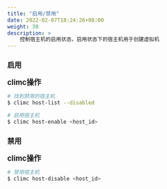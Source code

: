 ```yaml
---
title: "启用/禁用"
date: 2022-02-07T18:24:26+08:00
weight: 30
description: >
    控制宿主机的启用状态，启用状态下的宿主机用于创建虚拟机
---
```


### 启用

<big>**climc操作**</big>

```bash
# 找到禁用的宿主机
$ climc host-list --disabled

# 启用宿主机
$ climc host-enable <host_id>
```

### 禁用

<big>**climc操作**</big>

```bash
# 禁用宿主机
$ climc host-disable <host_id>
```
